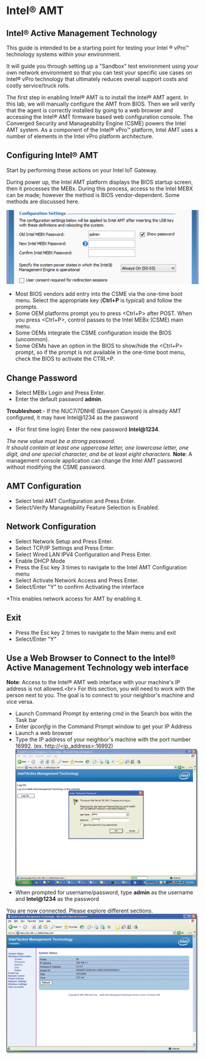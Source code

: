# Intel® AMT



 ## Intel® Active Management Technology

This guide is intended to be a starting point for testing your Intel ® vPro™ technology systems within your environment.

It will guide you through setting up a "Sandbox" test environment using your own network environment so that you can test your specific use cases on Intel® vPro technology that ultimately reduces overall support costs and costly service/truck rolls.

The first step in enabling Intel® AMT is to install the Intel® AMT agent. In this lab, we will manually configure the AMT from BIOS. Then we will verify that the agent is correctly installed by going to a web browser and accessing the Intel® AMT firmware based web configuration console. The Converged Security and Manageability Engine (CSME) powers the Intel AMT system. As a component of the Intel® vPro™ platform, Intel AMT uses a number of elements in the Intel vPro platform architecture.
## Configuring Intel® AMT

Start by performing these actions on your Intel IoT Gateway.

During power up, the Intel AMT platform displays the BIOS startup screen, then it processes the MEBx. During this process, access to the Intel MEBX can be made; however the method is BIOS vendor-dependent. Some methods are discussed here.

![](images/AMT010.png)
*   Most BIOS vendors add entry into the CSME via the one-time boot menu. Select the appropriate key (**Ctrl+P** is typical) and follow the prompts.
*   Some OEM platforms prompt you to press <Ctrl+P> after POST. When you press <Ctrl+P>, control passes to the Intel MEBx (CSME) main menu.
*   Some OEMs integrate the CSME configuration inside the BIOS (uncommon).
*   Some OEMs have an option in the BIOS to show/hide the <Ctrl+P> prompt, so if the prompt is not available in the one-time boot menu, check the BIOS to activate the CTRL+P.

## Change Password
* Select MEBx Login and Press Enter.
* Enter the default password **admin**.

**Troubleshoot**:- If the NUC7i7DNHE (Dawson Canyon) is already AMT configured, it may have Intel@1234 as the password

*   (For first time login) Enter the new password **Intel@1234**.

*The new value must be a strong password.<br/>
It should contain at least one uppercase letter, one lowercase letter, one digit, and one special character, and be at least eight characters.*
**Note**: A management console application can change the Intel AMT password without modifying the CSME password.

## AMT Configuration
*   Select Intel AMT Configuration and Press Enter.
*   Select/Verify Manageability Feature Selection is Enabled.

## Network Configuration
*   Select Network Setup and Press Enter.
*   Select TCP/IP Settings and Press Enter.
*   Select Wired LAN IPV4 Configuration and Press Enter.
*   Enable DHCP Mode
*   Press the Esc key 3 times to navigate to the Intel AMT Configuration menu
*   Select Activate Network Access and Press Enter.
*   Select/Enter "Y" to confirm Activating the interface

*This enables network access for AMT by enabling it.

## Exit
*   Press the Esc key 2 times to navigate to the Main menu and exit
*   Select/Enter "Y"

## Use a Web Browser to Connect to the Intel® Active Management Technology web interface
**Note**: Access to the Intel® AMT web interface with your machine's IP address is not allowed.<br\>
For this section, you will need to work with the person next to you.
The goal is to connect to your neighbor's machine and vice versa.

*   Launch Command Prompt by entering cmd in the Search box witin the Task bar
*   Enter *ipconfig* in the Command Prompt window to get your IP Address
*   Launch a web browser
*   Type the IP address of your neighbor's machine with the port number 16992. (ex. http://<ip_address>:16992)
![](images/002-Intel-AMT-Web-Browser-Login-Screen.jpg)
*   When prompted for username/password, type **admin** as the username and **Intel@1234** as the password

You are now connected. Please explore different sections.
![](images/003-Intel-AMT-Web-Browser-Screen.jpg)
